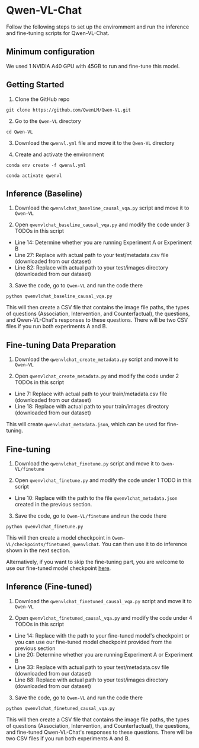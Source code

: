 # Qwen-VL-Chat

Follow the following steps to set up the enviromment and run the inference and fine-tuning scripts for Qwen-VL-Chat. 

## Minimum configuration

We used 1 NVIDIA A40 GPU with 45GB to run and fine-tune this model.

## Getting Started

1. Clone the GitHub repo

``git clone https://github.com/QwenLM/Qwen-VL.git``

2. Go to the ``Qwen-VL`` directory
   
``cd Qwen-VL``

3. Download the ``qwenvl.yml`` file and move it to the ``Qwen-VL`` directory

4. Create and activate the environment

``conda env create -f qwenvl.yml``

``conda activate qwenvl``

## Inference (Baseline)

1. Download the ``qwenvlchat_baseline_causal_vqa.py`` script and move it to ``Qwen-VL``

2. Open ``qwenvlchat_baseline_causal_vqa.py`` and modify the code under 3 TODOs in this script

- Line 14: Determine whether you are running Experiment A or Experiment B
- Line 27: Replace with actual path to your test/metadata.csv file (downloaded from our dataset)
- Line 82: Replace with actual path to your test/images directory (downloaded from our dataset)

3. Save the code, go to ``Qwen-VL`` and run the code there

``python qwenvlchat_baseline_causal_vqa.py``

This will then create a CSV file that contains the image file paths, the types of questions (Association, Intervention, and Counterfactual), the questions, and Qwen-VL-Chat's responses to these questions. There will be two CSV files if you run both experiments A and B.

## Fine-tuning Data Preparation

1. Download the ``qwenvlchat_create_metadata.py`` script and move it to ``Qwen-VL``

2. Open ``qwenvlchat_create_metadata.py`` and modify the code under 2 TODOs in this script

- Line 7: Replace with actual path to your train/metadata.csv file (downloaded from our dataset)
- Line 18: Replace with actual path to your train/images directory (downloaded from our dataset)

This will create ``qwenvlchat_metadata.json``, which can be used for fine-tuning.

## Fine-tuning

1. Download the ``qwenvlchat_finetune.py`` script and move it to ``Qwen-VL/finetune``

2. Open ``qwenvlchat_finetune.py`` and modify the code under 1 TODO in this script

- Line 10: Replace with the path to the file ``qwenvlchat_metadata.json`` created in the previous section.

3. Save the code, go to ``Qwen-VL/finetune`` and run the code there

``python qwenvlchat_finetune.py``

This will then create a model checkpoint in ``Qwen-VL/checkpoints/finetuned_qwenvlchat``. You can then use it to do inference shown in the next section.

Alternatively, if you want to skip the fine-tuning part, you are welcome to use our fine-tuned model checkpoint [here](https://drive.google.com/drive/folders/1VZVwCqkZ2GndYxjyZCnVta_ZOfLXldA5?usp=sharing).

## Inference (Fine-tuned)

1. Download the ``qwenvlchat_finetuned_causal_vqa.py`` script and move it to ``Qwen-VL``

2. Open ``qwenvlchat_finetuned_causal_vqa.py`` and modify the code under 4 TODOs in this script

- Line 14: Replace with the path to your fine-tuned model's checkpoint or you can use our fine-tuned model checkpoint provided from the previous section
- Line 20: Determine whether you are running Experiment A or Experiment B
- Line 33: Replace with actual path to your test/metadata.csv file (downloaded from our dataset)
- Line 88: Replace with actual path to your test/images directory (downloaded from our dataset)

3. Save the code, go to ``Qwen-VL`` and run the code there

``python qwenvlchat_finetuned_causal_vqa.py``

This will then create a CSV file that contains the image file paths, the types of questions (Association, Intervention, and Counterfactual), the questions, and fine-tuned Qwen-VL-Chat's responses to these questions. There will be two CSV files if you run both experiments A and B.
